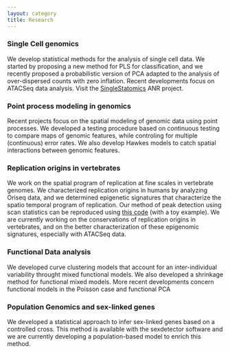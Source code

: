 ```yaml
---
layout: category
title: Research
---
```


### Single Cell genomics

We develop statistical methods for the analysis of single cell data. We started by proposing a new method for PLS for classification, and we recently proposed a probabilistic version of PCA adapted to the analysis of over-dispersed counts with zero inflation. Recent developments focus on ATACSeq data analysis. Visit the [SingleStatomics](http://anr-singlestatomics.pages.math.cnrs.fr/) ANR project.

### Point process modeling in genomics

Recent projects focus on the spatial modeling of genomic data using point processes. We developed a testing procedure based on continuous testing to compare maps of genomic features, while controling for multiple (continuous) error rates. We also develop Hawkes models to catch spatial interactions between genomic features.

### Replication origins in vertebrates

We work on the spatial program of replication at fine scales in vertebrate genomes. We characterized replication origins in humans by analyzing Oriseq data, and we determined epigenetic signatures that characterize the spatio temporal program of replication. Our method of peak detection using scan statistics can be reproduced using <a href="{{ '/assets/soft/scan-method.zip' | prepend: site.baseurl | prepend: site.url }}">this code</a> (with a toy example). We are currently working on the conservations of replication origins in vertebrates, and on the better characterization of these epigenomic signatures, especially with ATACSeq data.

### Functional Data analysis

We developed curve clustering models that account for an inter-individual variability throught mixed functional models. We also developed a shrinkage method for functional mixed models. More recent developments concern functional models in the Poisson case and functional PCA

### Population Genomics and sex-linked genes

We developed a statistical approach to infer sex-linked genes based on a controlled cross. This method is available with the sexdetector software and we are currently developing a population-based model to enrich this method.

